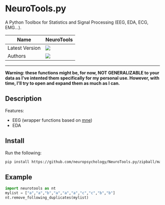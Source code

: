 # NeuroTools.py
A Python Toolbox for Statistics and Signal Processing (EEG, EDA, ECG, EMG...).

|Name|NeuroTools|
|----------------|---|
|Latest Version|[![](https://img.shields.io/badge/version-0.0.1-brightred.svg)](https://github.com/neuropsychology/NeuroTools.py)|
|Authors|[![](https://img.shields.io/badge/CV-D._Makowski-purple.svg?colorB=9C27B0)](https://cdn.rawgit.com/neuropsychology/Organization/master/CVs/DominiqueMakowski.pdf)|

---

**Warning: these functions might be, for now, NOT GENERALIZABLE to your data as I've intented them specifically for my personal use. However, with time, I'll try to open and expand them as much as I can.**

## Description

Features:

- EEG (wrapper functions based on [mne](http://martinos.org/mne/stable/index.html))
- EDA

## Install

Run the following:

```bash
pip install https://github.com/neuropsychology/NeuroTools.py/zipball/master
```

## Example

```python
import neurotools as nt
mylist = ["a","a","b","a","a","a","c","c","b","b"]
nt.remove_following_duplicates(mylist)
```
